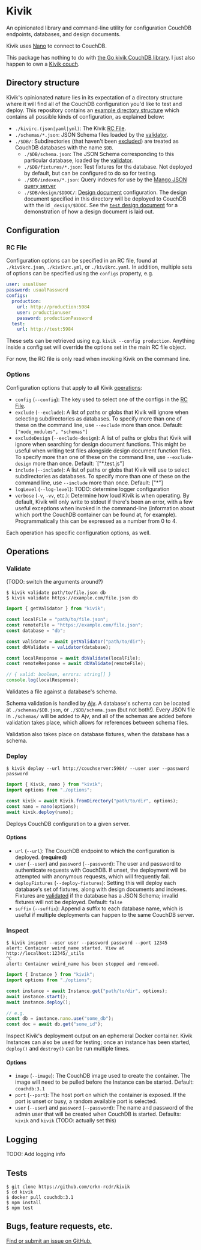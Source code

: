 # Kivik

An opinionated library and command-line utility for configuration CouchDB endpoints, databases, and design documents.

Kivik uses [Nano](https://github.com/apache/couchdb-nano) to connect to CouchDB.

This package has nothing to do with [the Go kivik CouchDB library](https://github.com/go-kivik/kivik). I just also happen to own a [Kivik couch](https://www.ikea.com/ca/en/cat/kivik-series-18329/).

## Directory structure

Kivik's opinionated nature lies in its expectation of a directory structure where it will find all of the CouchDB configuration you'd like to test and deploy. This repository contains an [example directory structure](example) which contains all possible kinds of configuration, as explained below:

- `./kivirc.(json|yaml|yml)`: The Kivik [RC File](#RC-File).
- `./schemas/*.json`: JSON Schema files loaded by the [validator](#Validate).
- `./$DB/`: Subdirectories (that haven't been [excluded](#options)) are treated as CouchDB databases with the name `$DB`.
  - `./$DB/schema.json`: The JSON Schema corresponding to this particular database, loaded by the [validator](#Validate).
  - `./$DB/fixtures/*.json`: Test fixtures for ths database. Not deployed by default, but can be configured to do so for testing.
  - `./$DB/indexes/*.json`: Query indexes for use by the [Mango JSON query server](https://docs.couchdb.org/en/stable/api/database/find.html#db-index)
  - `./$DB/design/$DDOC/`: [Design document](https://docs.couchdb.org/en/stable/ddocs/ddocs.html) configuration. The design document specified in this directory will be deployed to CouchDB with the id `_design/$DDOC`. See the [`test` design document](example/testdb/design/test) for a demonstration of how a design document is laid out.

## Configuration

### RC File

Configuration options can be specified in an RC file, found at `./kivikrc.json`, `./kivikrc.yml`, or `./kivikrc.yaml`. In addition, multiple sets of options can be specified using the `configs` property, e.g.

```yaml
user: usualUser
password: usualPassword
configs:
  production:
    url: http://production:5984
    user: productionuser
    password: productionPassword
  test:
    url: http://test:5984
```

These sets can be retrieved using e.g. `kivik --config production`. Anything inside a config set will override the options set in the main RC file object.

For now, the RC file is only read when invoking Kivik on the command line.

### Options

Configuration options that apply to all Kivik [operations](#Operations):

- `config` (`--config`): The key used to select one of the configs in the [RC File](#RC-File).
- `exclude` (`--exclude`): A list of paths or globs that Kivik will ignore when selecting subdirectories as databases. To specify more than one of these on the command line, use `--exclude` more than once. Default: `["node_modules", "schemas"]`
- `excludeDesign` (`--exclude-design`): A list of paths or globs that Kivik will ignore when searching for design document functions. This might be useful when writing test files alongside design document function files. To specify more than one of these on the command line, use `--exclude-design` more than once. Default: `["*.test.js"]
- `include` (`--include`): A list of paths or globs that Kivik will use to select subdirectories as databases. To specify more than one of these on the command line, use `--include` more than once. Default: ["*"]
- `logLevel` (`--log-level`): TODO: determine logger configuration
- `verbose` (`-v`, `-vv`, etc.): Determine how loud Kivik is when operating. By default, Kivik will only write to stdout if there's been an error, with a few useful exceptions when invoked in the command-line (information about which port the CouchDB container can be found at, for example). Programmatically this can be expressed as a number from 0 to 4.

Each operation has specific configuration options, as well.

## Operations

### Validate

(TODO: switch the arguments around?)

```shell
$ kivik validate path/to/file.json db
$ kivik validate https://example.com/file.json db
```

```js
import { getValidator } from "kivik";

const localFile = "path/to/file.json";
const remoteFile = "https://example.com/file.json";
const database = "db";

const validator = await getValidator("path/to/dir");
const dbValidate = validator(database);

const localResponse = await dbValidate(localFile);
const remoteResponse = await dbValidate(remoteFile);

// { valid: boolean, errors: string[] }
console.log(localResponse);
```

Validates a file against a database's schema.

Schema validation is handled by [Ajv](https://ajv.js.org). A database's schema can be located at `./schemas/$DB.json`, or `./$DB/schema.json` (but not both!). Every JSON file in `./schemas/` will be added to Ajv, and all of the schemas are added before validation takes place, which allows for references between schema files.

Validation also takes place on database fixtures, when the database has a schema.

### Deploy

```shell
$ kivik deploy --url http://couchserver:5984/ --user user --password password
```

```js
import { Kivik, nano } from "kivik";
import options from "./options";

const kivik = await Kivik.fromDirectory("path/to/dir", options);
const nano = nano(options);
await kivik.deploy(nano);
```

Deploys CouchDB configuration to a given server.

#### Options

- `url` (`--url`): The CouchDB endpoint to which the configuration is deployed. **(required)**
- `user` (`--user`) and `password` (`--password`): The user and password to authenticate requests with CouchDB. If unset, the deployment will be attempted with anonymous requests, which will frequently fail.
- `deployFixtures` (`--deploy-fixtures`): Setting this will deploy each database's set of fixtures, along with design documents and indexes. Fixtures are [validated](#Validate) if the database has a JSON Schema; invalid fixtures will not be deployed. Default: `false`
- `suffix` (`--suffix`): Append a suffix to each database name, which is useful if multiple deployments can happen to the same CouchDB server.

### Inspect

```shell
$ kivik inspect --user user --password password --port 12345
alert: Container weird_name started. View at http://localhost:12345/_utils
^C
alert: Container weird_name has been stopped and removed.
```

```js
import { Instance } from "kivik";
import options from "./options";

const instance = await Instance.get("path/to/dir", options);
await instance.start();
await instance.deploy();

// e.g.
const db = instance.nano.use("some_db");
const doc = await db.get("some_id");
```

Inspect Kivik's deployment output on an ephemeral Docker container. Kivik Instances can also be used for testing; once an instance has been started, `deploy()` and `destroy()` can be run multiple times.

#### Options

- `image` (`--image`): The CouchDB image used to create the container. The image will need to be pulled before the Instance can be started. Default: `couchdb:3.1`
- `port` (`--port`): The host port on which the container is exposed. If the port is unset or busy, a random available port is selected.
- `user` (`--user`) and `password` (`--password`): The name and password of the admin user that will be created when CouchDB is started. Defaults: `kivik` and `kivik` (TODO: actually set this)

## Logging

TODO: Add logging info

## Tests

```shell
$ git clone https://github.com/crkn-rcdr/kivik
$ cd kivik
$ docker pull couchdb:3.1
$ npm install
$ npm test
```

## Bugs, feature requests, etc.

[Find or submit an issue on GitHub.](https://github.com/crkn-rcdr/kivik/issues)
